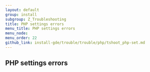 ```yaml
---
layout: default
group: install
subgroup: Z_Troubleshooting
title: PHP settings errors
menu_title: PHP settings errors
menu_node:
menu_order: 22
github_link: install-gde/trouble/trouble/php/tshoot_php-set.md
---
```


<!-- This topic is referred to from Magento 2 code! Don't change the URL without informing engineering! -->
<!-- Referring file: TBD owned by Ogres -->

<h2 id="trouble-php-set">PHP settings errors</h2>

